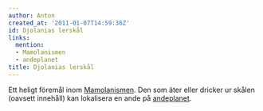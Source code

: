 ```yaml
---
author: Anton
created_at: '2011-01-07T14:59:36Z'
id: Djolanias lerskål
links:
  mention:
  - Mamolanismen
  - andeplanet
title: Djolanias lerskål
---
```


Ett heligt föremål inom [Mamolanismen]. Den som äter eller dricker ur skålen (oavsett innehåll) kan
lokalisera en ande på [andeplanet].

  [Mamolanismen]: Mamolanismen
  [andeplanet]: andeplanet
